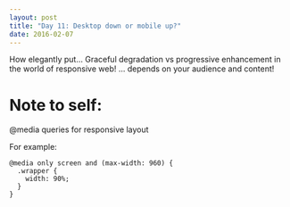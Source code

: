 ```yaml
---
layout: post
title: "Day 11: Desktop down or mobile up?"
date: 2016-02-07
---
```


How elegantly put... Graceful degradation vs progressive enhancement in the world of responsive web! ... depends on your audience and content!

# Note to self: #

@media queries for responsive layout

For example:

    @media only screen and (max-width: 960) {
      .wrapper {
        width: 90%;
      }
    }
